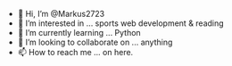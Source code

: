 - 👋 Hi, I’m @Markus2723
- 👀 I’m interested in ... sports web development & reading
- 🌱 I’m currently learning ... Python
- 💞️ I’m looking to collaborate on ... anything
- 📫 How to reach me ... on here.

<!---
Markus2723/Markus2723 is a ✨ special ✨ repository because its `README.md` (this file) appears on your GitHub profile.
You can click the Preview link to take a look at your changes.
--->
